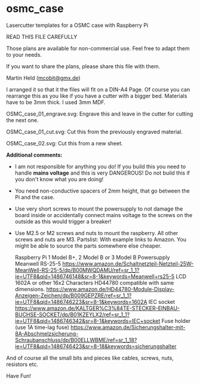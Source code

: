 # osmc_case
Lasercutter templates for a OSMC case with Raspberry Pi

READ THIS FILE CAREFULLY

Those plans are available for non-commercial use.
Feel free to adapt them to your needs.

If you want to share the plans, please share this file with them.

Martin Held (mcobit@gmx.de)

I arranged it so that it the files will fit on a DIN-A4 Page. Of course you can rearrange this as you like if you have a cutter with a bigger bed.
Materials have to be 3mm thick. I used 3mm MDF.

OSMC_case_01_engrave.svg:
Engrave this and leave in the cutter for cutting the next one.

OSMC_case_01_cut.svg:
Cut this from the previously engraved material.

OSMC_case_02.svg:
Cut this from a new sheet.

**Additional comments:**

- I am not responsible for anything you do! If you build this you need to handle **mains voltage** and this is very DANGEROUS! Do not build this if you don't know what you are doing!
- You need non-conductive spacers of 2mm height, that go between the Pi and the case.
- Use very short screws to mount the powersupply to not damage the board inside or accidentally connect mains voltage to the screws on the outside as this would trigger a breaker!
- Use M2.5 or M2 screws and nuts to mount the raspberry. All other screws and nuts are M3.
Partslist:
With example links to Amazon. You might be able to source the parts somewhere else cheaper.

    Raspberry Pi 1 Model B+, 2 Model B or 3 Model B
    Powersupply Meanwell RS-25-5
    https://www.amazon.de/Schaltnetzteil-Netzteil-25W-MeanWell-RS-25-5/dp/B00MWQDAMU/ref=sr_1_1?ie=UTF8&qid=1486746148&sr=8-1&keywords=Meanwell+rs25-5
    LCD 1602A or other 16x2 Characters HD44780 compatible with same dimensions.
    https://www.amazon.de/HD44780-Module-Display-Anzeigen-Zeichen/dp/B009GEPZRE/ref=sr_1_1?ie=UTF8&qid=1486746223&sr=8-1&keywords=1602A
    IEC socket
    https://www.amazon.de/KALTGER%C3%84TE-STECKER-EINBAU-BUCHSE-SOCKET/dp/B01KZEYLX2/ref=sr_1_1?ie=UTF8&qid=1486746342&sr=8-1&keywords=IEC+socket
    Fuse holder (use 1A time-lag fuse)
    https://www.amazon.de/Sicherungshalter-mit-8A-Abschmelzsicherung-Schraubanschluss/dp/B00ELLWBME/ref=sr_1_18?ie=UTF8&qid=1486746423&sr=8-18&keywords=sicherungshalter

And of course all the small bits and pieces like cables, screws, nuts, resistors etc.

Have Fun!
